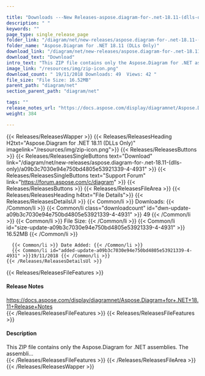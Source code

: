 ```yaml
---

title: "Downloads ---New Releases-aspose.diagram-for-.net-18.11-(dlls-only)"
description: " "
keywords: ""
page_type: single_release_page
folder_link: "/diagram/net/new-releases/aspose.diagram-for-.net-18.11-(dlls-only)/"
folder_name: "Aspose.Diagram for .NET 18.11 (DLLs Only)"
download_link: "/diagram/net/new-releases/aspose.diagram-for-.net-18.11-(dlls-only)/a09b3c7030e94e750bd4805e53921339-4-4931"
download_text: "Download"
intro_text: "This ZIP file contains only the Aspose.Diagram for .NET assemblies. The assembli..."
image_link: "/resources/img/zip-icon.png"
download_count: " 19/11/2018 Downloads: 49  Views: 42 "
file_size: "File Size: 16.52MB"
parent_path: "diagram/net"
section_parent_path: "diagram/net"

tags: ""
release_notes_url: "https://docs.aspose.com/display/diagramnet/Aspose.Diagram+for+.NET+18.11+Release+Notes"
weight: 384

---
```


{{< Releases/ReleasesWapper >}}
  {{< Releases/ReleasesHeading H2txt="Aspose.Diagram for .NET 18.11 (DLLs Only)" imagelink="/resources/img/zip-icon.png">}}
  {{< Releases/ReleasesButtons >}}
    {{< Releases/ReleasesSingleButtons text="Download" link="/diagram/net/new-releases/aspose.diagram-for-.net-18.11-(dlls-only)/a09b3c7030e94e750bd4805e53921339-4-4931" >}}
    {{< Releases/ReleasesSingleButtons text="Support Forum" link="https://forum.aspose.com/c/diagram" >}}
  {{< Releases/ReleasesButtons >}}
  {{< Releases/ReleasesFileArea >}}
    {{< Releases/ReleasesHeading h4txt="File Details">}}
    {{< Releases/ReleasesDetailsUl >}}
      {{< Common/li >}} Downloads: {{< /Common/li >}}
      {{< Common/li class="downloadcount" id="dwn-update-a09b3c7030e94e750bd4805e53921339-4-4931" >}} 49 {{< /Common/li >}}
      {{< Common/li >}} File Size: {{< /Common/li >}}
      {{< Common/li id="size-update-a09b3c7030e94e750bd4805e53921339-4-4931" >}} 16.52MB {{< /Common/li >}}

      {{< Common/li >}} Date Added: {{< /Common/li >}}
      {{< Common/li id="added-update-a09b3c7030e94e750bd4805e53921339-4-4931" >}}19/11/2018 {{< /Common/li >}}
    {{< /Releases/ReleasesDetailsUl >}}

  {{< Releases/ReleasesFileFeatures >}}
      <h4>Release Notes</h4><div><a href='https://docs.aspose.com/display/diagramnet/Aspose.Diagram+for+.NET+18.11+Release+Notes'>https://docs.aspose.com/display/diagramnet/Aspose.Diagram+for+.NET+18.11+Release+Notes</a></div>
  {{< /Releases/ReleasesFileFeatures >}}
  {{< Releases/ReleasesFileFeatures >}}
      <h4>Description</h4><div class="HTMLDescription">This ZIP file contains only the Aspose.Diagram for .NET assemblies. The assembli...</div>
  {{< /Releases/ReleasesFileFeatures >}}
 {{< /Releases/ReleasesFileArea >}}
{{< /Releases/ReleasesWapper >}}


